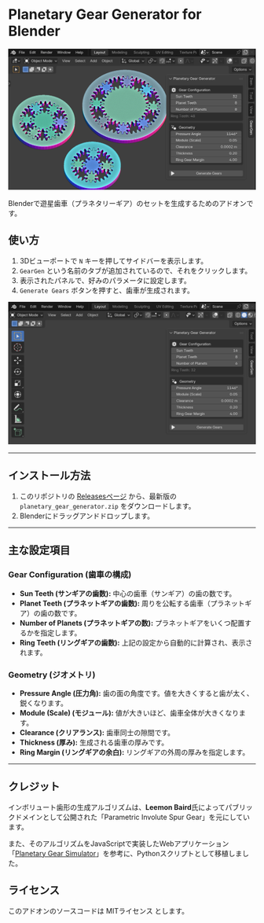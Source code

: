 # Planetary Gear Generator for Blender

![アドオンで生成した遊星歯車全体の画像](hero_image.png)

Blenderで遊星歯車（プラネタリーギア）のセットを生成するためのアドオンです。

## 使い方

1.  3Dビューポートで `N` キーを押してサイドバーを表示します。
2.  `GearGen` という名前のタブが追加されているので、それをクリックします。
3.  表示されたパネルで、好みのパラメータに設定します。
4.  `Generate Gears` ボタンを押すと、歯車が生成されます。

![アドオンのUIパネルのスクリーンショット](ui_panel.png)

---

## インストール方法

1.  このリポジトリの [Releasesページ](https://github.com/kame404/planetary_gear_generator/releases/) から、最新版の `planetary_gear_generator.zip` をダウンロードします。
2.  Blenderにドラッグアンドドロップします。

---

## 主な設定項目

### Gear Configuration (歯車の構成)
*   **Sun Teeth (サンギアの歯数):** 中心の歯車（サンギア）の歯の数です。
*   **Planet Teeth (プラネットギアの歯数):** 周りを公転する歯車（プラネットギア）の歯の数です。
*   **Number of Planets (プラネットギアの数):** プラネットギアをいくつ配置するかを指定します。
*   **Ring Teeth (リングギアの歯数):** 上記の設定から自動的に計算され、表示されます。

### Geometry (ジオメトリ)
*   **Pressure Angle (圧力角):** 歯の面の角度です。値を大きくすると歯が太く、鋭くなります。
*   **Module (Scale) (モジュール):** 値が大きいほど、歯車全体が大きくなります。
*   **Clearance (クリアランス):** 歯車同士の隙間です。
*   **Thickness (厚み):** 生成される歯車の厚みです。
*   **Ring Margin (リングギアの余白):** リングギアの外周の厚みを指定します。

---

## クレジット

インボリュート歯形の生成アルゴリズムは、**Leemon Baird**氏によってパブリックドメインとして公開された「Parametric Involute Spur Gear」を元にしています。

また、そのアルゴリズムをJavaScriptで実装したWebアプリケーション「[Planetary Gear Simulator](https://www.thecatalystis.com/gears/)」を参考に、Pythonスクリプトとして移植しました。

## ライセンス


このアドオンのソースコードは MITライセンス とします。

